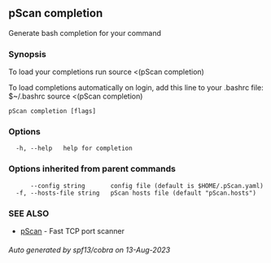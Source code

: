 ## pScan completion

Generate bash completion for your command

### Synopsis

To load your completions run
source <(pScan completion)

To load completions automatically on login, add this line to your .bashrc file:
$~/.bashrc
source <(pScan completion)

```
pScan completion [flags]
```

### Options

```
  -h, --help   help for completion
```

### Options inherited from parent commands

```
      --config string       config file (default is $HOME/.pScan.yaml)
  -f, --hosts-file string   pScan hosts file (default "pScan.hosts")
```

### SEE ALSO

* [pScan](pScan.md)	 - Fast TCP port scanner

###### Auto generated by spf13/cobra on 13-Aug-2023
